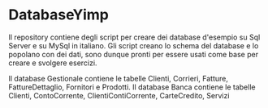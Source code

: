 # DatabaseYimp
Il repository contiene degli script per creare dei database d'esempio su Sql Server e su MySql in italiano. Gli script creano lo schema del database e lo popolano con dei dati, sono dunque pronti per essere usati come base per creare e svolgere esercizi.

Il database Gestionale contiene le tabelle Clienti, Corrieri, Fatture, FattureDettaglio, Fornitori e Prodotti.
Il database Banca contiene le tabelle  Clienti, ContoCorrente, ClientiContiCorrente, CarteCredito, Servizi
